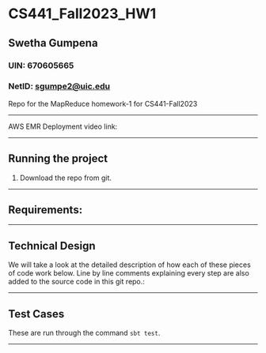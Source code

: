 # CS441_Fall2023_HW1
## Swetha Gumpena
### UIN: 670605665
### NetID: sgumpe2@uic.edu

Repo for the MapReduce homework-1 for CS441-Fall2023

---

AWS EMR Deployment video link: 

---

## Running the project
1) Download the repo from git.

---

## Requirements:


---

## Technical Design

We will take a look at the detailed description of how each of these pieces of code work below. Line by line comments explaining every step are also added to the source code in this git repo.:


---

## Test Cases
These are run through the command `sbt test`.

---

